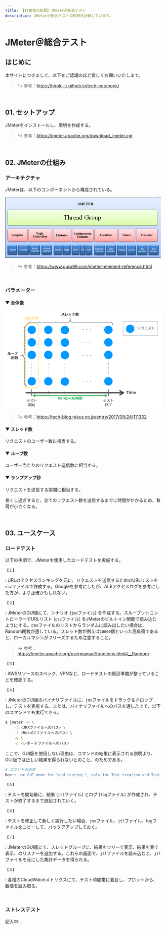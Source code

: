 ```yaml
---
title: 【IT技術の知見】JMeter＠総合テスト
description: JMeter＠総合テストの知見を記録しています。
---
```


# JMeter＠総合テスト

## はじめに

本サイトにつきまして、以下をご認識のほど宜しくお願いいたします。

> ↪️ 参考：https://hiroki-it.github.io/tech-notebook/

<br>

## 01. セットアップ

JMeterをインストールし、環境を作成する。

> ↪️ 参考：https://jmeter.apache.org/download_jmeter.cgi

<br>

## 02. JMeterの仕組み

### アーキテクチャ

JMeterは、以下のコンポーネントから構成されている。

![jmeter_architecuture](https://raw.githubusercontent.com/hiroki-it/tech-notebook-images/master/images/jmeter_architecuture.png)

> ↪️ 参考：https://www.guru99.com/jmeter-element-reference.html

<br>

### パラメーター

#### ▼ 全体像

![stress-test_parameter](https://raw.githubusercontent.com/hiroki-it/tech-notebook-images/master/images/stress-test_parameter.png)

> ↪️ 参考：https://tech-blog.rakus.co.jp/entry/2017/08/24/111332

#### ▼ スレッド数

リクエストのユーザー数に相当する。

#### ▼ ループ数

ユーザー当たりのリクエスト送信数に相当する。

#### ▼ ランプアップ秒

リクエストを送信する期間に相当する。

長くし過ぎすると、全てのリクエスト数を送信するまでに時間がかかるため、負荷が小さくなる。

<br>

## 03. ユースケース

### ロードテスト

以下の手順で、JMeterを使用したロードテストを実施する。

`【１】`

: URLのアクセスランキングを元に、リクエストを送信するためのURLリストを`csv`ファイルで作成する。Googleを参考にしたが、ALBアクセスログを参考にした方が、より正確かもしれない。

`【２】`

: JMeterのGUI版にて、シナリオ (`jmx`ファイル) を作成する。スループットコントローラーでURLリスト (`csv`ファイル) をJMeterのビルトイン関数で読み込むようにする。csvファイルのリストからランダムに読み出したい場合は、Random関数が適している。スレッド数が例えば`10000`個といった高負荷であると、ローカルマシンがフリーズするため注意すること。

> ↪️ 参考：https://jmeter.apache.org/usermanual/functions.html#__Random

`【３】`

: AWSリソースのスペック、VPNなど、ロードテストの周辺準備が整っていることを確認する。

`【４】`

: JMeterのCUI版のバイナリファイルに、`jmx`ファイルをドラッグ＆ドロップし、テストを実施する。または、バイナリファイルへのパスを通した上で、以下のコマンドでも実行できる。

```bash
$ jmeter -n \
    -t <JMXファイルへのパス> \
    -l <Resultファイルへのパス> \
    -e \
    -o <レポートファイルへのパス>
```

ここで、GUI版を使用しない理由は、コマンドの結果に表示される説明より、GUI版では正しい結果を得られないとのこと、のためである。

```bash
# コマンドの結果
Don't use GUI mode for load testing !, only for Test creation and Test debugging.For load testing, use CLI Mode (was NON GUI):
```

`【５】`

: テストを開始後に、結果 (`jtl`ファイル) とログ (`log`ファイル) が作成され、テストが終了するまで追記されていく。

`【６】`

: テストを修正して新しく実行したい場合、`jmx`ファイル、`jtl`ファイル、logファイルをコピーして、バックアアップしておく。

`【７】`

: JMeterのGUI版にて、スレッドグループに、結果をツリーで表示、結果を表で表示、のリスナーを追加する。これらの画面で、`jtl`ファイルを読み込むと、`jtl`ファイルを元にした集計データを得られる。

`【８】`

: 各種のCloudWatchメトリクスにて、テスト時間帯に着目し、プロットから、数値を読み取る。

<br>

### ストレステスト

記入中...

<br>
